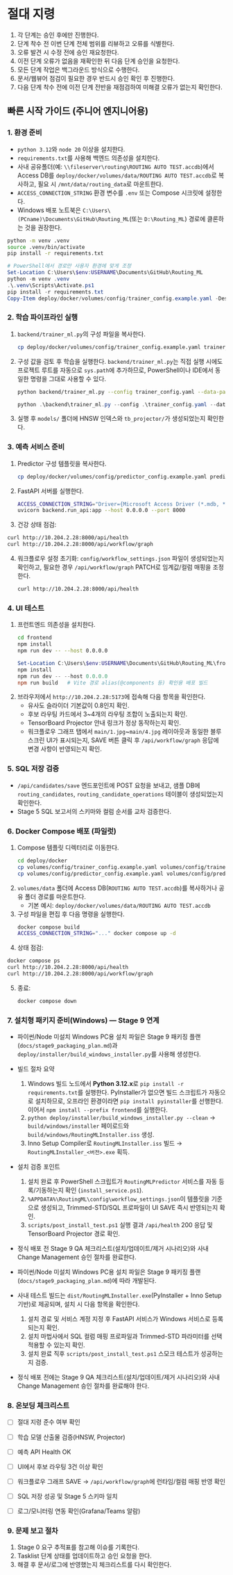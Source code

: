 # 절대 지령
1. 각 단계는 승인 후에만 진행한다.
2. 단계 착수 전 이번 단계 전체 범위를 리뷰하고 오류를 식별한다.
3. 오류 발견 시 수정 전에 승인 재요청한다.
4. 이전 단계 오류가 없음을 재확인한 뒤 다음 단계 승인을 요청한다.
5. 모든 단계 작업은 백그라운드 방식으로 수행한다.
6. 문서/웹뷰어 점검이 필요한 경우 반드시 승인 확인 후 진행한다.
7. 다음 단계 착수 전에 이전 단계 전반을 재점검하여 미해결 오류가 없는지 확인한다.

## 빠른 시작 가이드 (주니어 엔지니어용)

### 1. 환경 준비
- `python 3.12`와 `node 20` 이상을 설치한다.
- `requirements.txt`를 사용해 백엔드 의존성을 설치한다.
- 사내 공유폴더(예: `\\fileserver\routing\ROUTING AUTO TEST.accdb`)에서 Access DB를 `deploy/docker/volumes/data/ROUTING AUTO TEST.accdb`로 복사하고, 필요 시 `/mnt/data/routing_data`로 마운트한다.
- `ACCESS_CONNECTION_STRING` 환경 변수를 `.env` 또는 Compose 시크릿에 설정한다.
- Windows 배포 노트북은 `C:\Users\(PCname)\Documents\GitHub\Routing_ML`(또는 `D:\Routing_ML`) 경로에 클론하는 것을 권장한다.

```bash
python -m venv .venv
source .venv/bin/activate
pip install -r requirements.txt
```

```powershell
# PowerShell에서 경로만 사용자 환경에 맞게 조정
Set-Location C:\Users\$env:USERNAME\Documents\GitHub\Routing_ML
python -m venv .venv
.\.venv\Scripts\Activate.ps1
pip install -r requirements.txt
Copy-Item deploy/docker/volumes/config/trainer_config.example.yaml -Destination trainer_config.yaml -Force
```

### 2. 학습 파이프라인 실행
1. `backend/trainer_ml.py`의 구성 파일을 복사한다.
   ```bash
   cp deploy/docker/volumes/config/trainer_config.example.yaml trainer_config.yaml
   ```
2. 구성 값을 검토 후 학습을 실행한다. `backend/trainer_ml.py`는 직접 실행 시에도 프로젝트 루트를 자동으로 `sys.path`에 추가하므로, PowerShell이나 IDE에서 동일한 명령을 그대로 사용할 수 있다.
   ```bash
   python backend/trainer_ml.py --config trainer_config.yaml --data-path /mnt/data/routing_data
   ```
   ```powershell
   python .\backend\trainer_ml.py --config .\trainer_config.yaml --data-path D:\routing_data
   ```
3. 실행 후 `models/` 폴더에 HNSW 인덱스와 `tb_projector/`가 생성되었는지 확인한다.

### 3. 예측 서비스 준비
1. Predictor 구성 템플릿을 복사한다.
   ```bash
   cp deploy/docker/volumes/config/predictor_config.example.yaml predictor_config.yaml
   ```
2. FastAPI 서버를 실행한다.
   ```bash
   ACCESS_CONNECTION_STRING="Driver={Microsoft Access Driver (*.mdb, *.accdb)};Dbq=/mnt/data/routing_data/ROUTING AUTO TEST.accdb" \
   uvicorn backend.run_api:app --host 0.0.0.0 --port 8000
   ```
3. 건강 상태 점검:
  ```bash
  curl http://10.204.2.28:8000/api/health
  curl http://10.204.2.28:8000/api/workflow/graph
  ```
4. 워크플로우 설정 초기화: `config/workflow_settings.json` 파일이 생성되었는지 확인하고, 필요한 경우 `/api/workflow/graph` PATCH로 임계값/컬럼 매핑을 조정한다.
   ```bash
   curl http://10.204.2.28:8000/api/health
   ```


### 4. UI 테스트
1. 프런트엔드 의존성을 설치한다.
   ```bash
   cd frontend
   npm install
   npm run dev -- --host 0.0.0.0
   ```
   ```powershell
   Set-Location C:\Users\$env:USERNAME\Documents\GitHub\Routing_ML\frontend
   npm install
   npm run dev -- --host 0.0.0.0
   npm run build   # Vite 경로 alias(@components 등) 확인용 배포 빌드
   ```
2. 브라우저에서 `http://10.204.2.28:5173`에 접속해 다음 항목을 확인한다.
   - 유사도 슬라이더 기본값이 0.8인지 확인.
   - 후보 라우팅 카드에서 3~4개의 라우팅 조합이 노출되는지 확인.
   - TensorBoard Projector 안내 링크가 정상 동작하는지 확인.
   - 워크플로우 그래프 탭에서 `main/1.jpg`~`main/4.jpg` 레이아웃과 동일한 블루스크린 UI가 표시되는지, SAVE 버튼 클릭 후 `/api/workflow/graph` 응답에 변경 사항이 반영되는지 확인.

### 5. SQL 저장 검증
- `/api/candidates/save` 엔드포인트에 POST 요청을 보내고, 샘플 DB에 `routing_candidates`, `routing_candidate_operations` 테이블이 생성되었는지 확인한다.
- Stage 5 SQL 보고서의 스키마와 컬럼 순서를 교차 검증한다.

### 6. Docker Compose 배포 (파일럿)
1. Compose 템플릿 디렉터리로 이동한다.
   ```bash
   cd deploy/docker
   cp volumes/config/trainer_config.example.yaml volumes/config/trainer_config.yaml
   cp volumes/config/predictor_config.example.yaml volumes/config/predictor_config.yaml
   ```
2. `volumes/data` 폴더에 Access DB(`ROUTING AUTO TEST.accdb`)를 복사하거나 공유 폴더 경로를 마운트한다.
   - 기본 예시: `deploy/docker/volumes/data/ROUTING AUTO TEST.accdb`
3. 구성 파일을 편집 후 다음 명령을 실행한다.
   ```bash
   docker compose build
   ACCESS_CONNECTION_STRING="..." docker compose up -d
   ```
4. 상태 점검:
  ```bash
  docker compose ps
  curl http://10.204.2.28:8000/api/health
  curl http://10.204.2.28:8000/api/workflow/graph
  ```

5. 종료:
   ```bash
   docker compose down
   ```

### 7. 설치형 패키지 준비(Windows) — Stage 9 연계
- 파이썬/Node 미설치 Windows PC용 설치 파일은 Stage 9 패키징 플랜(`docs/stage9_packaging_plan.md`)과 `deploy/installer/build_windows_installer.py`를 사용해 생성한다.
- 빌드 절차 요약
  1. Windows 빌드 노드에서 **Python 3.12.x**로 `pip install -r requirements.txt`를 실행한다. PyInstaller가 없으면 빌드 스크립트가 자동으로 설치하므로, 오프라인 환경이라면 `pip install pyinstaller`를 선행한다. 이어서 `npm install --prefix frontend`를 실행한다.
  2. `python deploy/installer/build_windows_installer.py --clean` → `build/windows/installer` 페이로드와 `build/windows/RoutingMLInstaller.iss` 생성.
  3. Inno Setup Compiler로 `RoutingMLInstaller.iss` 빌드 → `RoutingMLInstaller_<버전>.exe` 획득.
- 설치 검증 포인트
  1. 설치 완료 후 PowerShell 스크립트가 `RoutingMLPredictor` 서비스를 자동 등록/기동하는지 확인 (`install_service.ps1`).
  2. `%APPDATA%\RoutingML\config\workflow_settings.json`이 템플릿을 기준으로 생성되고, Trimmed-STD/SQL 프로파일이 UI SAVE 즉시 반영되는지 확인.
  3. `scripts/post_install_test.ps1` 실행 결과 `/api/health` 200 응답 및 TensorBoard Projector 경로 확인.
- 정식 배포 전 Stage 9 QA 체크리스트(설치/업데이트/제거 시나리오)와 사내 Change Management 승인 절차를 완료한다.

- 파이썬/Node 미설치 Windows PC용 설치 파일은 Stage 9 패키징 플랜(`docs/stage9_packaging_plan.md`)에 따라 개발된다.
- 사내 테스트 빌드는 `dist/RoutingMLInstaller.exe`(PyInstaller + Inno Setup 기반)로 제공되며, 설치 시 다음 항목을 확인한다.
  1. 설치 경로 및 서비스 계정 지정 후 FastAPI 서비스가 Windows 서비스로 등록되는지 확인.
  2. 설치 마법사에서 SQL 컬럼 매핑 프로파일과 Trimmed-STD 파라미터를 선택 적용할 수 있는지 확인.
  3. 설치 완료 직후 `scripts/post_install_test.ps1` 스모크 테스트가 성공하는지 검증.
- 정식 배포 전에는 Stage 9 QA 체크리스트(설치/업데이트/제거 시나리오)와 사내 Change Management 승인 절차를 완료해야 한다.


### 8. 온보딩 체크리스트
- [ ] 절대 지령 준수 여부 확인
- [ ] 학습 모델 산출물 검증(HNSW, Projector)
- [ ] 예측 API Health OK
- [ ] UI에서 후보 라우팅 3건 이상 확인
- [ ] 워크플로우 그래프 SAVE → `/api/workflow/graph`에 런타임/컬럼 매핑 반영 확인

- [ ] SQL 저장 성공 및 Stage 5 스키마 일치
- [ ] 로그/모니터링 연동 확인(Grafana/Teams 알람)

### 9. 문제 보고 절차
1. Stage 0 요구 추적표를 참고해 이슈를 기록한다.
2. Tasklist 단계 상태를 업데이트하고 승인 요청을 한다.
3. 해결 후 문서/로그에 반영했는지 체크리스트를 다시 확인한다.
